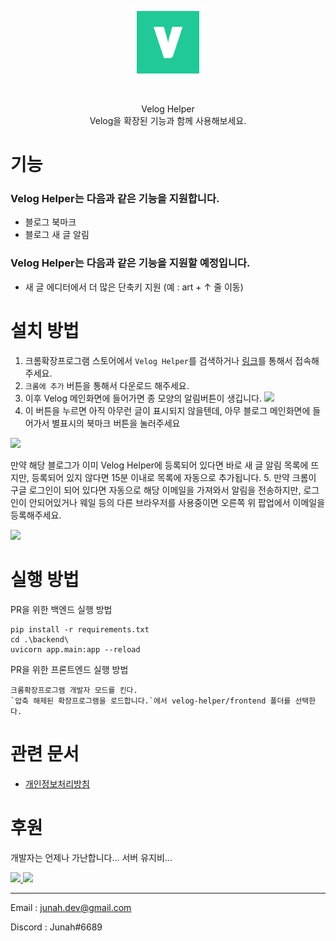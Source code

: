 <p align="center">
  <img src="./frontend/icons/icon128.png" width=100/>
</p>
<br/>
<p align="center">
  Velog Helper
  <br/>  
  Velog을 확장된 기능과 함께 사용해보세요.
</p>

# 기능

### Velog Helper는 다음과 같은 기능을 지원합니다.

- 블로그 북마크
- 블로그 새 글 알림

### Velog Helper는 다음과 같은 기능을 지원할 예정입니다.

- 새 글 에디터에서 더 많은 단축키 지원
  (예 : art + ↑ 줄 이동)

# 설치 방법

1. 크롬확장프로그램 스토어에서 `Velog Helper`를 검색하거나 [링크](https://chrome.google.com/webstore/detail/velog-helper/limdbpmjjehbmlnmkmaadbkklkmohbag?hl=ko)를 통해서 접속해주세요.
2. `크롬에 추가` 버튼을 통해서 다운로드 해주세요.
3. 이후 Velog 메인화면에 들어가면 종 모양의 알림버튼이 생깁니다.
![](https://velog.velcdn.com/images/junah201/post/15ccd218-ed72-4fc2-ba0f-a2288d8954c6/image.png)
4. 이 버튼을 누르면 아직 아무런 글이 표시되지 않을텐데, 아무 블로그 메인화면에 들어가서 별표시의 북마크 버튼을 눌러주세요

![](https://velog.velcdn.com/images/junah201/post/fa1e8332-4cea-4bc5-b833-e88ad811f48b/image.png)

만약 해당 블로그가 이미 Velog Helper에 등록되어 있다면 바로 새 글 알림 목록에 뜨지만, 등록되어 있지 않다면 15분 이내로 목록에 자동으로 추가됩니다.
5. 만약 크롬이 구글 로그인이 되어 있다면 자동으로 해당 이메일을 가져와서 알림을 전송하지만, 로그인이 안되어있거나 웨일 등의 다른 브라우저를 사용중이면 오른쪽 위 팝업에서 이메일을 등록해주세요.

![](https://velog.velcdn.com/images/junah201/post/27bf42aa-4629-4eeb-9599-be5aede95dd8/image.png)

# 실행 방법

PR을 위한 백엔드 실행 방법
```
pip install -r requirements.txt
cd .\backend\
uvicorn app.main:app --reload
```

PR을 위한 프론트엔드 실행 방법
```
크롬확장프로그램 개발자 모드를 킨다.
`압축 해제된 확장프로그램을 로드합니다.`에서 velog-helper/frontend 폴더를 선택한다.
```

# 관련 문서

- [개인정보처리방침](https://junah.notion.site/e297108af58744809dd6b9f1db49efe0)

# 후원

개발자는 언제나 가난합니다... 서버 유지비...

<a href="https://toss.me/junah">
  <img src="https://static.toss.im/tds/favicon/favicon.ico" width=50/>
</a>
<a href="https://qr.kakaopay.com/FLnSPzJZZ">
  <img src="https://t1.daumcdn.net/kakaopay/icons/favicon.ico" width=50/>
</a>

---

Email : junah.dev@gmail.com

Discord : Junah#6689
